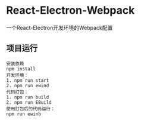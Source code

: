 # React-Electron-Webpack
一个React-Electron开发环境的Webpack配置
## 项目运行
```
安装依赖
npm install
开发环境：
1. npm run start
2. npm run ewind
代码打包：
1. npm run build
2. npm run EBuild
使用打包后的代码运行：
npm run ewinb
```
